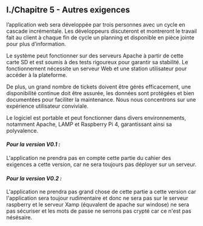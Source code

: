 ## I./Chapitre 5 - Autres exigences

l’application web sera développée par trois personnes avec un cycle en cascade incrémentale. Les développeurs discuteront et montreront le travail fait au client à chaque fin de cycle un planning et disponible en pièce jointe pour plus d’information.

Le système peut fonctionner sur des serveurs Apache à partir de cette carte SD et est soumis à des tests rigoureux pour garantir sa stabilité. Le fonctionnement nécessite un serveur Web et une station utilisateur pour accéder à la plateforme.

De plus, un grand nombre de tickets doivent être gérés efficacement, une disponibilité continue doit être assurée, les données sont protégées et bien documentées pour faciliter la maintenance. Nous nous concentrons sur une expérience utilisateur conviviale.

Le logiciel est portable et peut fonctionner dans divers environnements, notamment Apache, LAMP et Raspberry Pi 4, garantissant ainsi sa polyvalence.

#### *Pour la version V0.1 :*

L'application ne prendra pas en compte cette partie du cahier des exigences a cette version, car ne sera toujours pas déployer sur un serveur.

#### *Pour la version V0.2 :*

L'application ne prendra pas grand chose de cette partie a cette version car l'application sera toujour rudimentaire et donc ne sera pas sur le serveur raspberry et le serveur Xamp (équvalent de apache sur windose) ne sera pas sécuriser et les mots de passe ne serrons pas crypté car ce n'est pas nésésaire.
